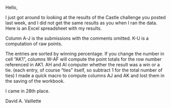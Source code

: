 Hello, 

I just got around to looking at the results of the Castle challenge you posted last week, and I did not get the same results as you when I ran the data.  Here is an Excel spreadsheet with my results.  

Column A-J is the submissions with the comments omitted.
K-U is a computation of raw points.

The entries are sorted by winning percentage.  If you change the number in cell “AK1”, columns W-AF will compute the point totals for the row number referenced in AK1.  AH and AI computer whether the result was a win or a tie.  (each entry, of course “ties” itself, so subtract 1 for the total number of ties)  I made a quick macro to compute columns AJ and AK and lost them in the saving of the workbook.  

I came in 28th place.

David A. Vaillette

